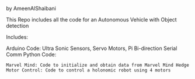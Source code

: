 by AmeenAlShaibani

This Repo includes all the code for an Autonomous Vehicle with Object detection

Includes:

Arduino Code: Ultra Sonic Sensors, Servo Motors, Pi Bi-direction Serial Comm
Python Code:

	Marvel Mind: Code to initialize and obtain data from Marvel Mind Hedge
	Motor Control: Code to control a holonomic robot using 4 motors 
